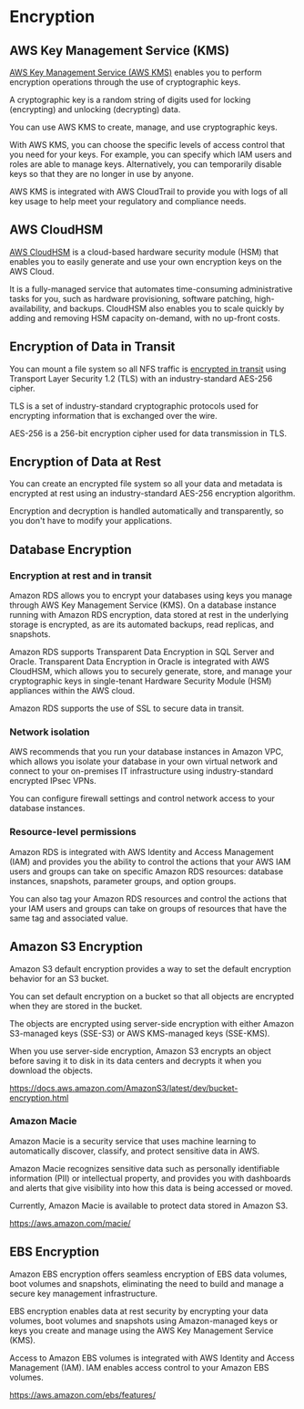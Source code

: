 # Encryption

## AWS Key Management Service (KMS)

[AWS Key Management Service (AWS KMS)](https://aws.amazon.com/kms) enables you to perform encryption operations through the use of cryptographic keys.

A cryptographic key is a random string of digits used for locking (encrypting) and unlocking (decrypting) data.

You can use AWS KMS to create, manage, and use cryptographic keys.

With AWS KMS, you can choose the specific levels of access control that you need for your keys. For example, you can specify which IAM users and roles are able to manage keys. Alternatively, you can temporarily disable keys so that they are no longer in use by anyone.

AWS KMS is integrated with AWS CloudTrail to provide you with logs of all key usage to help meet your regulatory and compliance needs.


## AWS CloudHSM

[AWS CloudHSM](https://aws.amazon.com/cloudhsm/) is a cloud-based hardware security module (HSM) that enables you to easily generate and use your own encryption keys on the AWS Cloud.

It is a fully-managed service that automates time-consuming administrative tasks for you, such as hardware provisioning, software patching, high-availability, and backups. CloudHSM also enables you to scale quickly by adding and removing HSM capacity on-demand, with no up-front costs.


## Encryption of Data in Transit

You can mount a file system so all NFS traffic is [encrypted in transit](https://docs.aws.amazon.com/whitepapers/latest/efs-encrypted-file-systems/encryption-of-data-in-transit.html) using Transport Layer Security 1.2 (TLS) with an industry-standard AES-256 cipher.

TLS is a set of industry-standard cryptographic protocols used for encrypting information that is exchanged over the wire.

AES-256 is a 256-bit encryption cipher used for data transmission in TLS.


## Encryption of Data at Rest

You can create an encrypted file system so all your data and metadata is encrypted at rest using an industry-standard AES-256 encryption algorithm.

Encryption and decryption is handled automatically and transparently, so you don't have to modify your applications.


## Database Encryption

### Encryption at rest and in transit

Amazon RDS allows you to encrypt your databases using keys you manage through AWS Key Management Service (KMS). On a database instance running with Amazon RDS encryption, data stored at rest in the underlying storage is encrypted, as are its automated backups, read replicas, and snapshots.

Amazon RDS supports Transparent Data Encryption in SQL Server and Oracle. Transparent Data Encryption in Oracle is integrated with AWS CloudHSM, which allows you to securely generate, store, and manage your cryptographic keys in single-tenant Hardware Security Module (HSM) appliances within the AWS cloud.

Amazon RDS supports the use of SSL to secure data in transit.


### Network isolation

AWS recommends that you run your database instances in Amazon VPC, which allows you isolate your database in your own virtual network and connect to your on-premises IT infrastructure using industry-standard encrypted IPsec VPNs.

You can configure firewall settings and control network access to your database instances.


### Resource-level permissions

Amazon RDS is integrated with AWS Identity and Access Management (IAM) and provides you the ability to control the actions that your AWS IAM users and groups can take on specific Amazon RDS resources: database instances, snapshots, parameter groups, and option groups.

You can also tag your Amazon RDS resources and control the actions that your IAM users and groups can take on groups of resources that have the same tag and associated value. 


## Amazon S3 Encryption

Amazon S3 default encryption provides a way to set the default encryption behavior for an S3 bucket.

You can set default encryption on a bucket so that all objects are encrypted when they are stored in the bucket.

The objects are encrypted using server-side encryption with either Amazon S3-managed keys (SSE-S3) or AWS KMS-managed keys (SSE-KMS).

When you use server-side encryption, Amazon S3 encrypts an object before saving it to disk in its data centers and decrypts it when you download the objects.

https://docs.aws.amazon.com/AmazonS3/latest/dev/bucket-encryption.html

### Amazon Macie 

Amazon Macie is a security service that uses machine learning to automatically discover, classify, and protect sensitive data in AWS.

Amazon Macie recognizes sensitive data such as personally identifiable information (PII) or intellectual property, and provides you with dashboards and alerts that give visibility into how this data is being accessed or moved.

Currently, Amazon Macie is available to protect data stored in Amazon S3.

https://aws.amazon.com/macie/


## EBS Encryption

Amazon EBS encryption offers seamless encryption of EBS data volumes, boot volumes and snapshots, eliminating the need to build and manage a secure key management infrastructure.

EBS encryption enables data at rest security by encrypting your data volumes, boot volumes and snapshots using Amazon-managed keys or keys you create and manage using the AWS Key Management Service (KMS).

Access to Amazon EBS volumes is integrated with AWS Identity and Access Management (IAM). IAM enables access control to your Amazon EBS volumes.

https://aws.amazon.com/ebs/features/
